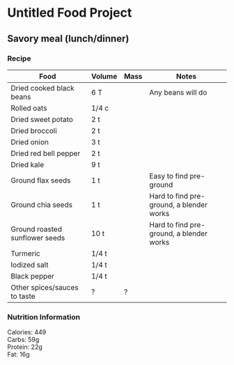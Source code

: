 # Untitled Food Project


## Savory meal (lunch/dinner)
### Recipe

Food | Volume | Mass | Notes
---|---|---|---
Dried cooked black beans | 6 T |  | Any beans will do
Rolled oats | 1/4 c | | 
Dried sweet potato | 2 t | |
Dried broccoli | 2 t | |
Dried onion | 3 t | |
Dried red bell pepper | 2 t | |
Dried kale | 9 t | |
Ground flax seeds | 1 t | | Easy to find pre-ground
Ground chia seeds | 1 t | | Hard to find pre-ground, a blender works
Ground roasted sunflower seeds | 10 t | | Hard to find pre-ground, a blender works
Turmeric | 1/4 t | |
Iodized salt | 1/4 t | |
Black pepper | 1/4 t | |
Other spices/sauces to taste | ? | ? | 

### Nutrition Information

Calories: 449\
Carbs: 59g\
Protein: 22g\
Fat: 16g

